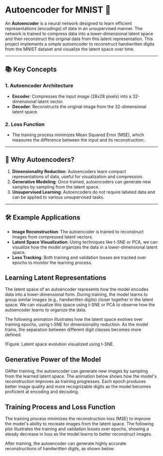 # Autoencoder for MNIST 🧠
An **Autoencoder** is a neural network designed to learn efficient representations (encodings) of data in an unsupervised manner. The network is trained to compress data into a lower-dimensional latent space and then reconstruct the original data from this latent representation. This project implements a simple autoencoder to reconstruct handwritten digits from the MNIST dataset and visualize the latent space over time.

---
## 📚 Key Concepts
### 1. **Autoencoder Architecture**
- **Encoder**: Compresses the input image (28x28 pixels) into a 32-dimensional latent vector.
- **Decoder**: Reconstructs the original image from the 32-dimensional latent space.
  
### 2. **Loss Function**
- The training process minimizes Mean Squared Error (MSE), which measures the difference between the input and its reconstruction:.



---

## 🌟 Why Autoencoders?

1. **Dimensionality Reduction**: Autoencoders learn compact representations of data, useful for visualization and compression.
2. **Generative Modeling**:  Once trained, autoencoders can generate new samples by sampling from the latent space.
3. **Unsupervised Learning**: Autoencoders do not require labeled data and can be applied to various unsupervised tasks.

---

## 🛠 Example Applications

- **Image Reconstruction**: The autoencoder is trained to reconstruct images from compressed latent vectors.
- **Latent Space Visualization**: Using techniques like t-SNE or PCA, we can visualize how the model organizes the data in a lower-dimensional latent space.
- **Loss Tracking**: Both training and validation losses are tracked over epochs to monitor the learning process.

## Learning Latent Representations

The latent space of an autoencoder represents how the model encodes data into a lower-dimensional form. During training, the model learns to group similar images (e.g., handwritten digits) closer together in the latent space. We can visualize this space using t-SNE or PCA to observe how the autoencoder learns to organize the data.

The following animation illustrates how the latent space evolves over training epochs, using t-SNE for dimensionality reduction. As the model trains, the separation between different digit classes becomes more defined.

!Figure: Latent space evolution visualized using t-SNE.

## Generative Power of the Model

OAfter training, the autoencoder can generate new images by sampling from the learned latent space. The animation below shows how the model's reconstruction improves as training progresses. Each epoch produces better image quality and more recognizable digits as the model becomes proficient at encoding and decoding.




## Training Process and Loss Function

The training process minimizes the reconstruction loss (MSE) to improve the model's ability to recreate images from the latent space. The following plot illustrates the training and validation losses over epochs, showing a steady decrease in loss as the model learns to better reconstruct images.




After training, the autoencoder can generate highly accurate reconstructions of handwritten digits, as shown below:








